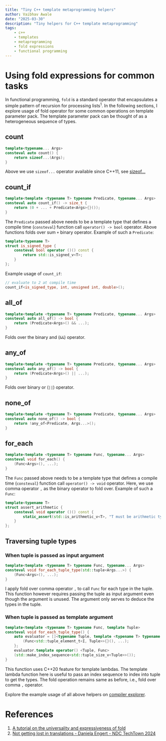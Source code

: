 ```yaml
---
title: "Tiny C++ template metaprogramming helpers"
author: Vaibhav Awale
date: "2025-03-30"
description: "Tiny helpers for C++ template metaprogramming"
tags:
    - c++
    - templates
    - metaprogramming
    - fold expressions
    - functional programming
---
```


# Using fold expressions for common tasks

In functional programming, `fold` is a standard operator that encapsulates a simple pattern of
recursion for processing lists<sup>1</sup>. In the following sections, I explore usage of fold
operator for some common operations on template parameter pack. The template parameter pack can be
thought of as a heterogeneous sequence of types.

## count

```cpp
template<typename... Args>
consteval auto count() {
    return sizeof...(Args);
}
```
Above we use `sizeof...` operator available since C++11, see [sizeof...](https://en.cppreference.com/w/cpp/language/sizeof...)

## count_if

```cpp
template<template <typename T> typename Predicate, typename... Args>
consteval auto count_if() -> size_t {
    return (0 + ... + Predicate<Args>{}());
}
```

The `Predicate` passed above needs to be a template type that defines a compile time (`consteval`)
function call `operator() -> bool` operator. Above functions folds over sum `+` binary operator.
Example of such a `Predicate`:

```cpp
template<typename T>
struct is_signed_type {
    consteval bool operator ()() const {
        return std::is_signed_v<T>;
    }
};
```

Example usage of `count_if`:

```cpp
// evaluate to 2 at compile time
count_if<is_signed_type, int, unsigned int, double>(); 
```

## all_of

```cpp
template<template <typename T> typename Predicate, typename... Args>
consteval auto all_of() -> bool {
    return (Predicate<Args>() && ...);
}
```
Folds over the binary and (`&&`) operator.

## any_of

```cpp
template<template <typename T> typename Predicate, typename... Args>
consteval auto any_of() -> bool {
    return (Predicate<Args>() || ...);
}
```
Folds over binary or (`||`) operator.

## none_of

```cpp
template<template <typename T> typename Predicate, typename... Args>
consteval auto none_of() -> bool {
    return !any_of<Predicate, Args...>();
}
```

## for_each

```cpp
template<template <typename T> typename Func, typename... Args>
consteval void for_each() {
    (Func<Args>(), ...);
}
```
The `Func` passed above needs to be a template type that defines a compile time (`consteval`)
function call `operator() -> void` operator. Here, we use comma operator `,` as the binary operator to fold over. Example of such a `Func`:

```cpp
template<typename T>
struct assert_arithmetic {
    consteval void operator ()() const {
        static_assert(std::is_arithmetic_v<T>, "T must be arithmetic type");
    }
};
```

## Traversing tuple types

### When tuple is passed as input argument

```cpp
template<template <typename T> typename Func, typename... Args>
consteval void for_each_tuple_type(std::tuple<Args...>) {
    (Func<Args>(), ...);
}
```

I apply fold over comma operator `,` to call `Func` for each type in the tuple. This function
however requires passing the tuple as input argument even though the argument is unused. The
argument only serves to deduce the types in the tuple.

### When tuple is passed as template argument

```cpp
template<template <typename T> typename Func, template Tuple>
consteval void for_each_tuple_type() {
    auto evaluator = []<typename Tuple, template <typename T> typename Func, size_t... I>(std::index_sequence<I...>) {
        (Func<std::tuple_element_t<I, Tuple>>{}(), ...);
    };
    evaluator.template operator() <Tuple, Func>
    (std::make_index_sequence<std::tuple_size_v<Tuple>>());
}
```

This function uses C++20 feature for template lambdas. The template lambda function here is useful
to pass an index sequence to index into tuple to get the types. The fold operation remains same as
before, i.e., fold over comma `,` operator.

Explore the example usage of all above helpers on [compiler explorer](https://godbolt.org/z/6Ysr8cf3f).

# References

1. [A tutorial on the universality and expressiveness of fold](https://people.cs.nott.ac.uk/pszgmh/fold.pdf)
2. [Not getting lost in translations - Daniela Engert - NDC TechTown 2024](https://www.youtube.com/watch?v=rxBQIQFQirE)
